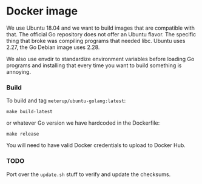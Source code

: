 # Docker image

We use Ubuntu 18.04 and we want to build images that are compatible with that.
The official Go repository does not offer an Ubuntu flavor. The specific thing
that broke was compiling programs that needed libc. Ubuntu uses 2.27, the Go
Debian image uses 2.28.

We also use envdir to standardize environment variables before loading Go
programs and installing that every time you want to build something is annoying.

### Build

To build and tag `meterup/ubuntu-golang:latest`:

```
make build-latest
```

or whatever Go version we have hardcoded in the Dockerfile:

```
make release
```

You will need to have valid Docker credentials to upload to Docker Hub.

### TODO

Port over the `update.sh` stuff to verify and update the checksums.
